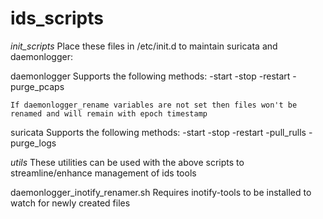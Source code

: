 # ids_scripts


_init_scripts_
Place these files in /etc/init.d to maintain suricata and daemonlogger:

daemonlogger
	Supports the following methods:
	-start
	-stop
	-restart
	-purge_pcaps
	
	If daemonlogger_rename variables are not set then files won't be renamed and will remain with epoch timestamp

suricata
	Supports the following methods:
	-start
	-stop
	-restart
	-pull_rulls
	-purge_logs



_utils_
These utilities can be used with the above scripts to streamline/enhance management of ids tools

daemonlogger_inotify_renamer.sh
	Requires inotify-tools to be installed to watch for newly created files